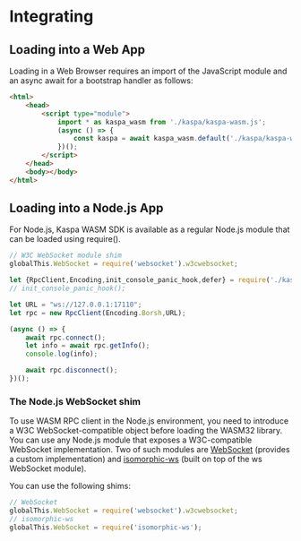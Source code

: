 # Integrating

## Loading into a Web App

Loading in a Web Browser requires an import of the JavaScript module and an async await for a bootstrap handler as follows:

```html
<html>
    <head>
        <script type="module">
            import * as kaspa_wasm from './kaspa/kaspa-wasm.js';
            (async () => {
                const kaspa = await kaspa_wasm.default('./kaspa/kaspa-wasm_bg.wasm');
            })();
        </script>
    </head>
    <body></body>
</html>
```

## Loading into a Node.js App

For Node.js, Kaspa WASM SDK is available as a regular Node.js module that can be loaded using require().

```javascript
// W3C WebSocket module shim
globalThis.WebSocket = require('websocket').w3cwebsocket;

let {RpcClient,Encoding,init_console_panic_hook,defer} = require('./kaspa-rpc');
// init_console_panic_hook();

let URL = "ws://127.0.0.1:17110";
let rpc = new RpcClient(Encoding.Borsh,URL);

(async () => {
    await rpc.connect();
    let info = await rpc.getInfo();
    console.log(info);

    await rpc.disconnect();
})();
```

### The Node.js WebSocket shim

To use WASM RPC client in the Node.js environment, you need to introduce a W3C WebSocket-compatible object
before loading the WASM32 library. You can use any Node.js module that exposes a W3C-compatible
WebSocket implementation. Two of such modules are [WebSocket](https://www.npmjs.com/package/websocket)
(provides a custom implementation) and [isomorphic-ws](https://www.npmjs.com/package/isomorphic-ws)
(built on top of the ws WebSocket module).

You can use the following shims:

```js
// WebSocket
globalThis.WebSocket = require('websocket').w3cwebsocket;
// isomorphic-ws
globalThis.WebSocket = require('isomorphic-ws');
```
